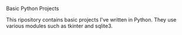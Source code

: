 Basic Python Projects

This ripository contains basic projects I've written in Python. They use various modules such as tkinter and sqlite3.

